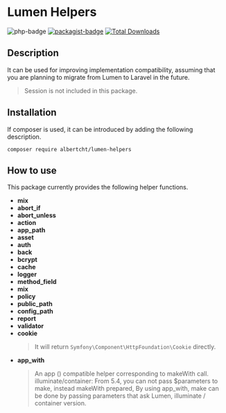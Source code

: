 Lumen Helpers
==========
![php-badge](https://img.shields.io/packagist/php-v/albertcht/lumen-helpers.svg)
[![packagist-badge](https://img.shields.io/packagist/v/albertcht/lumen-helpers.svg)](https://packagist.org/packages/albertcht/lumen-helpers)
[![Total Downloads](https://poser.pugx.org/albertcht/lumen-helpers/downloads)](https://packagist.org/packages/albertcht/lumen-helpers)


## Description

It can be used for improving implementation compatibility, assuming that you are planning to migrate from Lumen to Laravel in the future.

> Session is not included in this package.

## Installation

If composer is used, it can be introduced by adding the following description.

```
composer require albertcht/lumen-helpers
```

## How to use

This package currently provides the following helper functions.

- **mix**
- **abort_if**
- **abort_unless**
- **action**
- **app_path**
- **asset**
- **auth**
- **back**
- **bcrypt**
- **cache**
- **logger**
- **method_field**
- **mix**
- **policy**
- **public_path**
- **config_path**
- **report**
- **validator**
- **cookie**
     > It will return `Symfony\Component\HttpFoundation\Cookie` directly.
- **app_with**
    > An app () compatible helper corresponding to makeWith call.
    > illuminate/container: From 5.4, you can not pass $parameters to make, instead makeWith prepared,
    > By using app_with, make can be done by passing parameters that ask Lumen, illuminate / container version.
